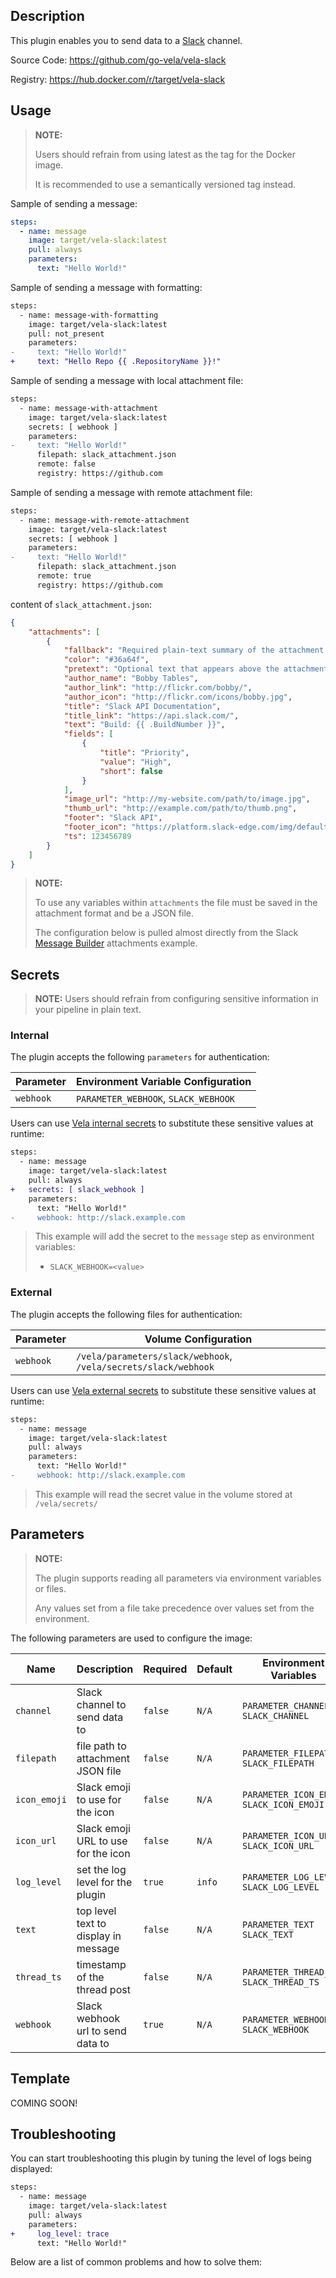 ## Description

This plugin enables you to send data to a [Slack](https://slack.com/) channel.

Source Code: https://github.com/go-vela/vela-slack

Registry: https://hub.docker.com/r/target/vela-slack

## Usage

> **NOTE:**
>
> Users should refrain from using latest as the tag for the Docker image.
>
> It is recommended to use a semantically versioned tag instead.

Sample of sending a message:

```yaml
steps:
  - name: message
    image: target/vela-slack:latest
    pull: always
    parameters:
      text: "Hello World!"
```

Sample of sending a message with formatting:

```diff
steps:
  - name: message-with-formatting
    image: target/vela-slack:latest
    pull: not_present
    parameters:
-     text: "Hello World!"
+     text: "Hello Repo {{ .RepositoryName }}!"
```

Sample of sending a message with local attachment file:

```diff
steps:
  - name: message-with-attachment
    image: target/vela-slack:latest
    secrets: [ webhook ]
    parameters:
-     text: "Hello World!"
      filepath: slack_attachment.json
      remote: false
      registry: https://github.com
```

Sample of sending a message with remote attachment file:

```diff
steps:
  - name: message-with-remote-attachment
    image: target/vela-slack:latest
    secrets: [ webhook ]
    parameters:
-     text: "Hello World!"
      filepath: slack_attachment.json
      remote: true
      registry: https://github.com
```

content of `slack_attachment.json`:

```json
{
    "attachments": [
        {
            "fallback": "Required plain-text summary of the attachment.",
            "color": "#36a64f",
            "pretext": "Optional text that appears above the attachment block",
            "author_name": "Bobby Tables",
            "author_link": "http://flickr.com/bobby/",
            "author_icon": "http://flickr.com/icons/bobby.jpg",
            "title": "Slack API Documentation",
            "title_link": "https://api.slack.com/",
            "text": "Build: {{ .BuildNumber }}",
            "fields": [
                {
                    "title": "Priority",
                    "value": "High",
                    "short": false
                }
            ],
            "image_url": "http://my-website.com/path/to/image.jpg",
            "thumb_url": "http://example.com/path/to/thumb.png",
            "footer": "Slack API",
            "footer_icon": "https://platform.slack-edge.com/img/default_application_icon.png",
            "ts": 123456789
        }
    ]
}
```

> **NOTE:**
>
> To use any variables within `attachments` the file must be saved in the attachment format and be a JSON file.
>
> The configuration below is pulled almost directly from the Slack [Message Builder](https://api.slack.com/docs/messages/builder) attachments example.

## Secrets

> **NOTE:** Users should refrain from configuring sensitive information in your pipeline in plain text.

### Internal

The plugin accepts the following `parameters` for authentication:

| Parameter | Environment Variable Configuration   |
| --------- | ------------------------------------ |
| `webhook` | `PARAMETER_WEBHOOK`, `SLACK_WEBHOOK` |

Users can use [Vela internal secrets](https://go-vela.github.io/docs/tour/secrets/) to substitute these sensitive values at runtime:

```diff
steps:
  - name: message
    image: target/vela-slack:latest
    pull: always
+   secrets: [ slack_webhook ]
    parameters:
      text: "Hello World!"
-     webhook: http://slack.example.com
```

> This example will add the secret to the `message` step as environment variables:
>
> * `SLACK_WEBHOOK=<value>`

### External

The plugin accepts the following files for authentication:

| Parameter | Volume Configuration                                            |
| --------- | --------------------------------------------------------------- |
| `webhook` | `/vela/parameters/slack/webhook`, `/vela/secrets/slack/webhook` |

Users can use [Vela external secrets](https://go-vela.github.io/docs/concepts/pipeline/secrets/origin/) to substitute these sensitive values at runtime:

```diff
steps:
  - name: message
    image: target/vela-slack:latest
    pull: always
    parameters:
      text: "Hello World!"
-     webhook: http://slack.example.com
```

> This example will read the secret value in the volume stored at `/vela/secrets/`

## Parameters

> **NOTE:**
>
> The plugin supports reading all parameters via environment variables or files.
>
> Any values set from a file take precedence over values set from the environment.

The following parameters are used to configure the image:

| Name         | Description                          | Required | Default | Environment Variables                        |
| ------------ | ------------------------------------ | -------- | ------- | -------------------------------------------- |
| `channel`    | Slack channel to send data to        | `false`  | `N/A`   | `PARAMETER_CHANNEL`<br>`SLACK_CHANNEL`       |
| `filepath`   | file path to attachment JSON file    | `false`  | `N/A`   | `PARAMETER_FILEPATH`<br>`SLACK_FILEPATH`     |
| `icon_emoji` | Slack emoji to use for the icon      | `false`  | `N/A`   | `PARAMETER_ICON_EMOJI`<br>`SLACK_ICON_EMOJI` |
| `icon_url`   | Slack emoji URL to use for the icon  | `false`  | `N/A`   | `PARAMETER_ICON_URL`<br>`SLACK_ICON_URL`     |
| `log_level`  | set the log level for the plugin     | `true`   | `info`  | `PARAMETER_LOG_LEVEL`<br>`SLACK_LOG_LEVEL`   |
| `text`       | top level text to display in message | `false`  | `N/A`   | `PARAMETER_TEXT`<br>`SLACK_TEXT`             |
| `thread_ts`  | timestamp of the thread post         | `false`  | `N/A`   | `PARAMETER_THREAD_TS`<br>`SLACK_THREAD_TS`   |
| `webhook`    | Slack webhook url to send data to    | `true`   | `N/A`   | `PARAMETER_WEBHOOK`<br>`SLACK_WEBHOOK`       |

## Template

COMING SOON!

## Troubleshooting

You can start troubleshooting this plugin by tuning the level of logs being displayed:

```diff
steps:
  - name: message
    image: target/vela-slack:latest
    pull: always
    parameters:
+     log_level: trace
      text: "Hello World!"
```

Below are a list of common problems and how to solve them: